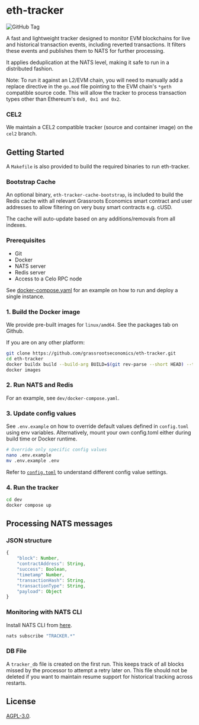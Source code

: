 # eth-tracker

![GitHub Tag](https://img.shields.io/github/v/tag/grassrootseconomics/eth-tracker)

A fast and lightweight tracker designed to monitor EVM blockchains for live and historical transaction events, including reverted transactions. It filters these events and publishes them to NATS for further processing.

It applies deduplication at the NATS level, making it safe to run in a distributed fashion.

Note: To run it against an L2/EVM chain, you will need to manually add a replace directive in the `go.mod` file pointing to the EVM chain's `*geth` compatible source code. This will allow the tracker to process transaction types other than Ethereum's `0x0, 0x1 and 0x2`.

### CEL2

We maintain a CEL2 compatible tracker (source and container image) on the `cel2` branch.

## Getting Started

A `Makefile` is also provided to build the required binaries to run eth-tracker.

### Bootstrap Cache

An optional binary, `eth-tracker-cache-bootstrap`, is included to build the Redis cache with all relevant Grassroots Economics smart contract and user addresses to allow filtering on very busy smart contracts e.g. cUSD.

The cache will auto-update based on any additions/removals from all indexes.

### Prerequisites

* Git
* Docker
* NATS server
* Redis server
* Access to a Celo RPC node

See [docker-compose.yaml](dev/docker-compose.yaml) for an example on how to run and deploy a single instance.

### 1. Build the Docker image

We provide pre-built images for `linux/amd64`. See the packages tab on Github.

If you are on any other platform:

```bash
git clone https://github.com/grassrootseconomics/eth-tracker.git
cd eth-tracker
docker buildx build --build-arg BUILD=$(git rev-parse --short HEAD) --tag eth-tracker:$(git rev-parse --short HEAD) --tag eth-tracker:latest .
docker images
```

### 2. Run NATS and Redis

For an example, see `dev/docker-compose.yaml`.
### 3. Update config values

See `.env.example` on how to override default values defined in `config.toml` using env variables. Alternatively, mount your own config.toml either during build time or Docker runtime.

```bash
# Override only specific config values
nano .env.example
mv .env.example .env
```

Refer to [`config.toml`](config.toml) to understand different config value settings.


### 4. Run the tracker

```bash
cd dev
docker compose up
```

## Processing NATS messages

### JSON structure

```js
{
    "block": Number,
    "contractAddress": String,
    "success": Boolean,
    "timetamp" Number,
    "transactionHash": String,
    "transactionType": String,
    "payload": Object
}
```

### Monitoring with NATS CLI

Install NATS CLI from [here](https://github.com/nats-io/natscli?tab=readme-ov-file#installation).

```bash
nats subscribe "TRACKER.*"
```

### DB File

A `tracker_db` file is created on the first run. This keeps track of all blocks missed by the processor to attempt a retry later on. This file should not be deleted if you want to maintain resume support for historical tracking across restarts.

## License

[AGPL-3.0](LICENSE).
